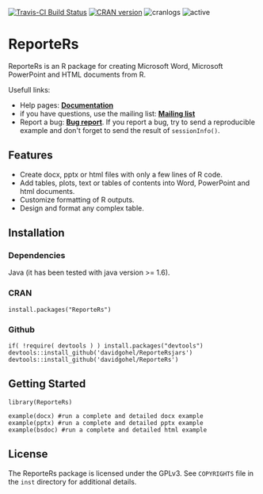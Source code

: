[![Travis-CI Build Status](https://travis-ci.org/davidgohel/ReporteRs.svg?branch=master)](https://travis-ci.org/davidgohel/ReporteRs)
[![CRAN version](http://www.r-pkg.org/badges/version/ReporteRs)](http://cran.rstudio.com/web/packages/ReporteRs/index.html)
![cranlogs](http://cranlogs.r-pkg.org./badges/ReporteRs)
![active](http://www.repostatus.org/badges/latest/active.svg)

ReporteRs
======
ReporteRs is an R package for creating Microsoft Word, Microsoft PowerPoint and HTML documents from R.

Usefull links: 

* Help pages: [**Documentation**](http://davidgohel.github.io/ReporteRs/index.html) 
* if you have questions, use the mailing list: [**Mailing list**](http://groups.google.com/forum/#!forum/reporters-package "if you have questions, use the mailing list")  
* Report a bug: [**Bug report**](http://github.com/davidgohel/ReporteRs/issues "please provide a reproducible example"). If you report a bug, try to send a reproducible example 
    and don't forget to send the result of `sessionInfo()`.
        
Features
--------
* Create docx, pptx or html files with only a few lines of R code.
* Add tables, plots, text or tables of contents into Word, PowerPoint and html documents.
* Customize formatting of R outputs.
* Design and format any complex table.

Installation
------------

### Dependencies

Java (it has been tested with java version >= 1.6).

### CRAN

    install.packages("ReporteRs")

### Github

    if( !require( devtools ) ) install.packages("devtools")
    devtools::install_github('davidgohel/ReporteRsjars')
    devtools::install_github('davidgohel/ReporteRs')

Getting Started
---------------

    library(ReporteRs)
    
    example(docx) #run a complete and detailed docx example
    example(pptx) #run a complete and detailed pptx example
    example(bsdoc) #run a complete and detailed html example
    
License
-------
The ReporteRs package is licensed under the GPLv3. See ``COPYRIGHTS`` file in the ``inst`` directory for additional details.
